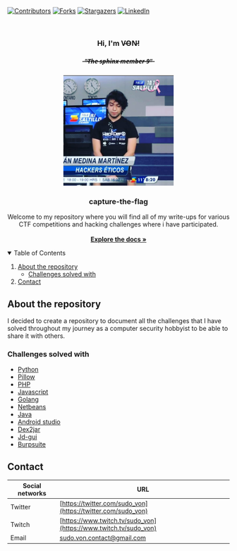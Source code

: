 [![Contributors][contributors-shield]][contributors-url]
[![Forks][forks-shield]][forks-url]
[![Stargazers][stars-shield]][stars-url]
[![LinkedIn][linkedin-shield]][linkedin-url]

<br />

 <h3 align="center"> Hi, I'm V̵O̵N̵!</h3>
<h5 align="center"> ̶"̶T̶h̶e̶ ̶s̶p̶h̶i̶n̶x̶ ̶m̶e̶m̶b̶e̶r̶ ̶9̶"̶</h5>
<p align="center">
  <a>
    <img src="von.png" width="250" height="250">
  </a>

  <h3 align="center">capture-the-flag</h3>

  <p align="center">
        Welcome to my repository where you will find all of my write-ups for various CTF competitions and hacking challenges where i have participated.
    <br />
    <br />
    <a href="https://github.com/sudo-von/capture-the-flag"><strong>Explore the docs »</strong></a>
  </p>
</p>


<details open="open">
  <summary>Table of Contents</summary>
  <ol>
    <li>
      <a href="#about-the-repository">About the repository</a>
      <ul>
        <li><a href="#solved-with">Challenges solved with</a></li>
      </ul>
    </li>
    <li><a href="#contact">Contact</a></li>
  </ol>
</details>

<!-- ABOUT THE REPOSITORY -->
## About the repository

I decided to create a repository to document all the challenges that I have solved throughout my journey as a computer security hobbyist to be able to share it with others.

### Challenges solved with

* [Python](https://www.python.org/)
* [Pillow](https://python-pillow.org/)
* [PHP](https://www.php.net/)
* [Javascript](https://developer.mozilla.org/es/docs/Web/JavaScript)
* [Golang](https://golang.org/)
* [Netbeans](https://netbeans.org/)
* [Java](https://www.java.com/es/)
* [Android studio](https://developer.android.com/studio)
* [Dex2jar](https://sourceforge.net/projects/dex2jar/)
* [Jd-gui](http://java-decompiler.github.io/)
* [Burpsuite](https://portswigger.net/burp) 

<!-- CONTACT -->
## Contact

| Social networks  | URL |
| ------------- | -------- |
| Twitter | [https://twitter.com/sudo_von](https://twitter.com/sudo_von) |
| Twitch | [https://www.twitch.tv/sudo_von](https://www.twitch.tv/sudo_von) |
| Email | sudo.von.contact@gmail.com |

<!-- MARKDOWN LINKS & IMAGES -->
<!-- https://www.markdownguide.org/basic-syntax/#reference-style-links -->
[contributors-shield]: https://img.shields.io/github/contributors/sudo-von/capture-the-flag.svg?style=for-the-badge
[contributors-url]: https://github.com/sudo-von/capture-the-flag/graphs/contributors
[forks-shield]: https://img.shields.io/github/forks/sudo-von/capture-the-flag.svg?style=for-the-badge
[forks-url]: https://github.com/sudo-von/capture-the-flag/network/members
[stars-shield]: https://img.shields.io/github/stars/sudo-von/capture-the-flag.svg?style=for-the-badge
[stars-url]: https://github.com/sudo-von/capture-the-flag/stargazers
[issues-shield]: https://img.shields.io/github/issues/sudo-von/capture-the-flag.svg?style=for-the-badge
[issues-url]: https://github.com/sudo-von/capture-the-flag/issues
[license-shield]: https://img.shields.io/github/license/sudo-von/capture-the-flag.svg?style=for-the-badge
[license-url]: https://github.com/sudo-von/capture-the-flag/blob/master/LICENSE.txt
[linkedin-shield]: https://img.shields.io/badge/-LinkedIn-black.svg?style=for-the-badge&logo=linkedin&colorB=555
[linkedin-url]: https://www.linkedin.com/in/jes%C3%BAs-%C3%A1ngel-rodr%C3%ADguez-mart%C3%ADnez-84991a1b4/
